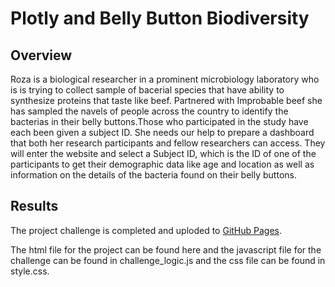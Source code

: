 # Plotly and Belly Button Biodiversity

## Overview
Roza is a biological researcher in a prominent microbiology laboratory who is is trying to collect sample of bacerial species that have ability to synthesize proteins that taste like beef. Partnered with Improbable beef she has sampled the navels of people across the country to identify the bacterias in their belly buttons.Those who participated in the study have each been given a subject ID. She needs our help to prepare a dashboard that both her research participants and fellow researchers can access. They will enter the website and select a Subject ID, which is the ID of one of the participants to get their demographic data like age and location as well as information on the details of the bacteria found on their belly buttons.

## Results
The project challenge is completed and uploded to [GitHub Pages](Cryptotwister.github.io).

The html file for the project can be found here and the javascript file for the challenge can be found in challenge_logic.js and the css file can be found in style.css.